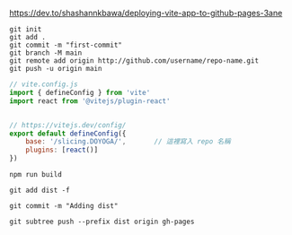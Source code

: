 https://dev.to/shashannkbawa/deploying-vite-app-to-github-pages-3ane

```shell
git init
git add .
git commit -m "first-commit"
git branch -M main
git remote add origin http://github.com/username/repo-name.git
git push -u origin main
```


```js
// vite.config.js
import { defineConfig } from 'vite'
import react from '@vitejs/plugin-react'


// https://vitejs.dev/config/
export default defineConfig({
	base: '/slicing.DOYOGA/',		// 這裡寫入 repo 名稱
	plugins: [react()]
})
```

```shell
npm run build
```

```shell
git add dist -f
```

```shell
git commit -m "Adding dist"
```

```shell
git subtree push --prefix dist origin gh-pages
```
